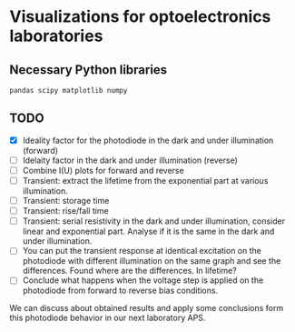 # Visualizations for optoelectronics laboratories

## Necessary Python libraries

`pandas scipy matplotlib numpy`

## TODO

- [x] Ideality factor for the photodiode in the dark and under illumination (forward)
- [ ] Idelaity factor in the dark and under illumination (reverse)
- [ ] Combine I(U) plots for forward and reverse
- [ ] Transient: extract the lifetime from the exponential part at various illumination.
- [ ] Transient: storage time
- [ ] Transient: rise/fall time
- [ ] Transient: serial resistivity in the dark and under illumination, consider linear and exponential part. Analyse if it is the same in the dark and under illumination.
- [ ] You can put the transient response at identical excitation on the photodiode with different illumination on the same graph and see the differences. Found where are the differences. In lifetime?
- [ ] Conclude what happens when the voltage step is applied on the photodiode from forward to reverse bias conditions.

We can discuss about obtained results and apply some conclusions form this photodiode behavior in our next laboratory APS.

